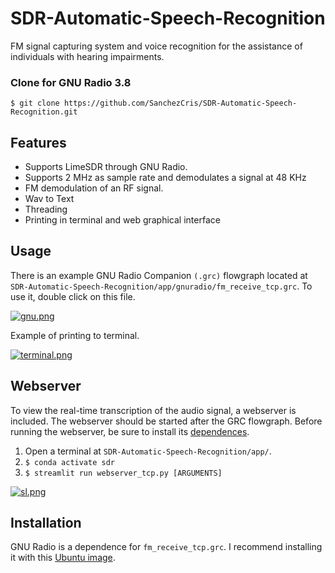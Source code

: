 # SDR-Automatic-Speech-Recognition

FM signal capturing system and voice recognition for the assistance of individuals with hearing impairments.

### Clone for GNU Radio 3.8

    $ git clone https://github.com/SanchezCris/SDR-Automatic-Speech-Recognition.git

## Features

* Supports LimeSDR through GNU Radio.
* Supports 2 MHz as sample rate and demodulates a signal at 48 KHz
* FM demodulation of an RF signal.
* Wav to Text
* Threading
* Printing in terminal and web graphical interface

## Usage

There is an example GNU Radio Companion ``(.grc)`` flowgraph located at ``SDR-Automatic-Speech-Recognition/app/gnuradio/fm_receive_tcp.grc``. To use it, double click on this file.

[![gnu.png](https://i.postimg.cc/7hRyhSCg/gnu.png)](https://postimg.cc/ctfz5gBH)

Example of printing to terminal.

[![terminal.png](https://i.postimg.cc/QCwRhsPm/terminal.png)](https://postimg.cc/kRNjyr7R)

## Webserver

To view the real-time transcription of the audio signal, a webserver is included. The webserver should be started after the GRC flowgraph. Before running the webserver, be sure to install its [dependences](https://github.com/SanchezCris/SDR-Automatic-Speech-Recognition/blob/main/README.md#installation).

   1. Open a terminal at ``SDR-Automatic-Speech-Recognition/app/``.
   2. ``$ conda activate sdr``
   3. ``$ streamlit run webserver_tcp.py [ARGUMENTS]``
    
[![sl.png](https://i.postimg.cc/4xxsPNG7/sl.png)](https://postimg.cc/56ThNJ6b)



## Installation

GNU Radio is a dependence for ``fm_receive_tcp.grc``. I recommend installing it with this [Ubuntu image](https://drive.google.com/file/d/1_R5C6GQj89v0KfQvk3u3zDcED1a0o-Mh/view).


